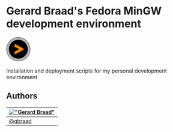 Gerard Braad's Fedora MinGW development environment
===================================================

!["Prompt"](https://raw.githubusercontent.com/gbraad/assets/gh-pages/icons/prompt-icon-64.png)


Installation and deployment scripts for my personal development environment.



Authors
-------

| [!["Gerard Braad"](http://gravatar.com/avatar/e466994eea3c2a1672564e45aca844d0.png?s=60)](http://gbraad.nl "Gerard Braad <me@gbraad.nl>") |
|---|
| [@gbraad](https://gbraad.nl/social)  



